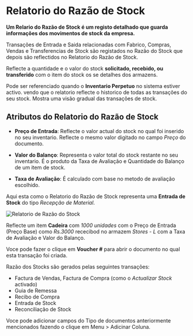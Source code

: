 <!-- add-breadcrumbs -->

# Relatorio do Razão de Stock

**Um Relario do Razão de Stock é um registo detalhado que guarda informações dos movimentos de stock da empresa.**

Transações de Entrada e Saida relacionadas com Fabrico, Compras, Vendas e Transferencias de Stock são registados no Razão do Stock que depois são reflectidos no Relatorio do Razão de Stock.

Reflecte a quantidade e o valor do stock **solicitado, recebido, ou transferido** com o item do stock os se detalhes dos armazens.

Pode ser referenciado quando o **Inventario Perpetuo** no sistema estiver activo. vendo que o relatorio reflecte o historico de todas as transações do seu stock. Mostra uma visão gradual das transações de stock.

## Atributos do Relatorio do Razão de Stock

* **Preço de Entrada**: Reflecte o valor actual do stock no qual foi inserido no seu inventario.
Reflecte o mesmo valor digitado no campo *Preço* do documento.

* **Valor do Balanço**: Representa o valor total do stock restante no seu inventario. É o produto da Taxa de Avaliação e Quantidade do Balanço de um item de stock.

* **Taxa de Avaliação**: É calculado com base no metodo de avaliação escolhido.

Aqui esta como o Relatorio do Razão de Stock representa uma **Entrada de Stock** do tipo *Recepção de Material*.

![Relatorio de Razão do Stock](/docs/assets/img/stock/stock-ledger.png)

Reflecte um item **Cadeira** com *1000 unidades* com o Preço de Entrada (Preço Base) como *Rs.3000* rececibod no armazem *Stores - L* com a Taxa de Avaliação e Valor do Balanço.

Voce pode fazer o clique em **Voucher #** para abrir o documento no qual esta transação foi criada.

Razão dos Stocks são gerados pelas seguintes transações:

-   Factura de Vendas, Factura de Compra (como o *Actualizar Stock* activado)
-   Guia de Remessa
-   Recibo de Compra
-   Entrada de Stock
-   Reconciliação de Stock

Voce pode adicionar campos do Tipo de documentos anteriormente mencionados fazendo o clique em Menu > Adicinar Coluna.

